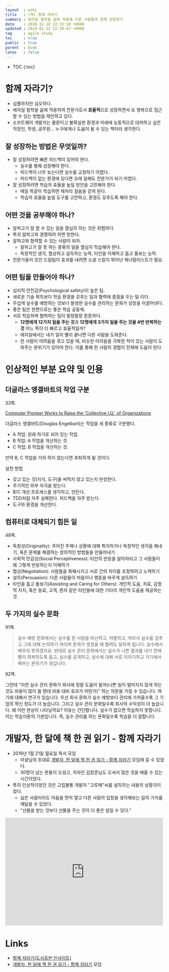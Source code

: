 ```yaml
---
layout  : wiki
title   : (책) 함께 자라기
summary : 애자일 철학을 삶에 적용해 다른 사람들과 함께 성장하기
date    : 2018-12-18 22:32:10 +0900
updated : 2019-01-22 22:30:47 +0900
tag     : agile study
toc     : true
public  : true
parent  : book
latex   : false
---
```

* TOC
{:toc}

# 함께 자라기?

* 심플하지만 심오하다.
* 애자일 철학을 삶에 적용하여 전문가로서 **효율적**으로 성장하면서 또 행복으로 점근할 수 있는 방법을 제안하고 있다.
* 소프트웨어 개발자는 물론이고 불확실한 환경과 미래에 능동적으로 대처하고 싶은 직장인, 학생, 공무원... 누구에게나 도움이 될 수 있는 책이라 생각한다.

## 잘 성장하는 방법은 무엇일까?

* 잘 성장하려면 빠른 피드백이 있어야 한다.
    * 실수를 통해 성장해야 한다.
    * 피드백이 너무 늦는다면 실수를 교정하기 어렵다.
    * 피드백이 없는 환경에 있다면 오래 일해도 전문가가 되기 어렵다.
* 잘 성장하려면 학습의 효율을 높일 방안을 고민해야 한다.
    * 매일 똑같이 학습하면 제자리 걸음을 걷게 된다.
    * 학습의 효율을 높일 도구를 고안하고, 환경도 갖추도록 해야 한다.

## 어떤 것을 공부해야 하나?

* 알파고가 잘 할 수 있는 일을 열심히 하는 것은 위험하다.
* 특히 알파고와 경쟁하려 하면 망한다.
* 알파고와 협력할 수 있는 사람이 되자.
    * 알파고가 잘 못 하는 종류의 일을 열심히 학습해야 한다.
    * 독창적인 생각, 협상하고 설득하는 능력, 타인을 이해하고 돕고 돌보는 능력.
* 전문가들이 모인 드림팀이 효과를 내려면 소셜 스킬이 뛰어난 제너럴리스트가 필요.

## 어떤 팀을 만들어야 하나?

* 심리적 안전감(Psychological safety)이 높은 팀.
* 새로운 기술 획득보다 학습 환경을 갖추는 일과 협력에 중점을 두는 팀 리더.
* 무섭게 실수를 예방하는 것보다 발생한 실수를 관리하는 문화가 성장을 이끌어낸다.
* 좋은 팀은 한편으로는 좋은 학습 공동체.
* 서로 학습하며 협력하는 팀이 말랑말랑 튼튼하다.
    * **12명에게 12가지 일을 주는 것**과 **12명에게 3가지 일을 주는 것을 4번 반복하는 것** 어느 쪽이 더 빠르고 효율적일까?
    * 애자일에서는 내가 일이 빨리 끝나면 다른 사람을 도와준다.
    * 한 사람이 어려움을 겪고 있을 때, 비슷한 어려움을 극복한 적이 있는 사람이 도와주는 분위기가 있어야 한다. 이를 통해 한 사람의 경험이 전체에 도움이 된다.

# 인상적인 부분 요약 및 인용

## 더글라스 엥겔바트의 작업 구분

33쪽.

[Computer Pioneer Works to Raise the 'Collective I.Q.' of Organizations](https://archive.nytimes.com/www.nytimes.com/library/cyber/digicom/1007digicom.html )

더글라스 엥겔바트(Douglas Engelbart)는 작업을 세 종류로 구분했다.

* A 작업: 원래 하기로 되어 있는 작업.
* B 작업: A 작업을 개선하는 것.
* C 작업: B 작업을 개선하는 것.

만약 B, C 작업을 거의 하지 않는다면 후퇴하게 될 것이다.

실천 방법

* 갖고 있는 것(지식, 도구)을 써먹지 않고 있는지 반성한다.
* 주기적인 외부 자극을 받는다.
* B/C 개선 프로세스를 생각하고, 만든다.
* TDD처럼 자주 실패한다. 피드백을 자주 받는다.
* 도구와 환경을 개선한다.

## 컴퓨터로 대체되기 힘든 일

48쪽.

>
* 독창성(Originality): 주어진 주제나 상황에 대해 특이하거나 독창적인 생각을 해내기, 혹은 문제를 해결하는 창의적인 방법들을 만들어내기
* 사회적 민감성(Social Perceptiveness): 타인의 반응을 알아차리고 그 사람들이 왜 그렇게 반응하는지 이해하기
* 협상(Negotiation): 사람들을 화해시키고 서로 간의 차이를 조정하려고 노력하기
* 설득(Persuasion): 다른 사람들이 마음이나 행동을 바꾸게 설득하기
* 타인을 돕고 돌보기(Assisting and Caring for Others): 개인적 도움, 치료, 감정적 지지, 혹은 동료, 고객, 환자 같은 타인들에 대한 기타의 개인적 도움을 제공하는 것.

## 두 가지의 실수 문화

91쪽.

> 실수 예방 문화에서는 실수를 한 사람을 비난하고, 처벌하고,
따라서 실수를 감추고 그에 대해 논의하기 꺼리며 문제가 생겼을 때 협력도 덜하게 됩니다.
실수에서 배우지 못하겠지요.
반대로 실수 관리 문화에서는 실수가 나쁜 결과를 내기 전에 빨리 회복하도록 돕고,
실수를 공개하고, 실수에 대해 서로 이야기하고 거기에서 배우는 분위기가 생깁니다.

92쪽.

>
그런데 "이런 실수 관리 문화가 회사에 정말 도움이 될까(나쁜 일이 벌어지지 않게 하는 것도 비용이 많이 들 텐데 비용 대비 효과가 어떤가)" 하는 의문을 가질 수 있습니다.
여기에 대해서 연구가 있습니다. 우선 회사 문화가 실수 예방보다 관리에 가까울수록 그 기업의 혁신 정도가 더 높습니다.
그리고 실수 관리 문화일수록 회사의 수익성이 더 높습니다.
왜 이런 현상이 나타날까요? 이유는 간단합니다.
실수가 없으면 학습하지 못합니다.
이는 학습이론의 기본입니다.
즉, 실수 관리를 하는 문화일수록 학습을 더 잘합니다.


# 개발자, 한 달에 책 한 권 읽기 - 함께 자라기

* 2019년 1월 21일 월요일 독서 모임
    * 아샬님의 초대로 [개발자, 한 달에 책 한 권 읽기 - 함께 자라기](https://www.facebook.com/events/212947969654181/ ) 모임에 갈 수 있었다.
    * 30명이 넘는 분들이 오셨고, 저자인 김창준님도 오셔서 많은 것을 배울 수 있는 시간이었다.
* 특히 인상적이었던 것은 고집불통 개발자 "고루해"씨를 설득하는 내용의 상황극이었다.
    * 싫은 사람이라도 마음을 먼저 열고 다른 사람의 입장을 생각해보는 일의 가치를 깨달을 수 있었다.
    * "선물을 받는 것보다 선물을 주는 것이 더 좋은 일일 수 있다."

<iframe src="https://www.facebook.com/plugins/post.php?href=https%3A%2F%2Fwww.facebook.com%2Fdev.reader%2Fposts%2F2120420034663222&width=500" width="500" height="341" style="border:none;overflow:hidden" scrolling="no" frameborder="0" allowTransparency="true" allow="encrypted-media"></iframe>

# Links

* [함께 자라기(도서출판 인사이트)](http://www.insightbook.co.kr/13227 )
* [개발자, 한 달에 책 한 권 읽기 - 함께 자라기](https://www.facebook.com/events/212947969654181/ ) 모임
